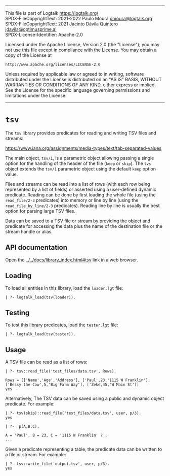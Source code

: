 ________________________________________________________________________

This file is part of Logtalk <https://logtalk.org/>  
SPDX-FileCopyrightText: 2021-2022 Paulo Moura <pmoura@logtalk.org>
SPDX-FileCopyrightText: 2021 Jacinto Dávila Quintero <jdavila@optimusprime.ai>  
SPDX-License-Identifier: Apache-2.0

Licensed under the Apache License, Version 2.0 (the "License");
you may not use this file except in compliance with the License.
You may obtain a copy of the License at

    http://www.apache.org/licenses/LICENSE-2.0

Unless required by applicable law or agreed to in writing, software
distributed under the License is distributed on an "AS IS" BASIS,
WITHOUT WARRANTIES OR CONDITIONS OF ANY KIND, either express or implied.
See the License for the specific language governing permissions and
limitations under the License.
________________________________________________________________________


`tsv`
=====

The `tsv` library provides predicates for reading and writing TSV files
and streams:

https://www.iana.org/assignments/media-types/text/tab-separated-values

The main object, `tsv/1`, is a parametric object allowing passing a single
option for the handling of the header of the file (`keep` or `skip`). The
`tvs` object extends the `tsv/1` parametric object using the default `keep`
option value.

Files and streams can be read into a list of rows (with each row being
represented by a list of fields) or asserted using a user-defined dynamic
predicate. Reading can be done by first loading the whole file (using the
`read_file/2-3` predicates) into memory or line by line (using the
`read_file_by_line/2-3` predicates). Reading line by line is usually the
best option for parsing large TSV files. 

Data can be saved to a TSV file or stream by providing the object and
predicate for accessing the data plus the name of the destination file
or the stream handle or alias.


API documentation
-----------------

Open the [../../docs/library_index.html#tsv](../../docs/library_index.html#tsv)
link in a web browser.


Loading
-------

To load all entities in this library, load the `loader.lgt` file:

	| ?- logtalk_load(tsv(loader)).


Testing
-------

To test this library predicates, load the `tester.lgt` file:

	| ?- logtalk_load(tsv(tester)).


Usage
-----

A TSV file can be read as a list of rows:

	| ?- tsv::read_file('test_files/data.tsv', Rows).

	Rows = [['Name','Age','Address'], ['Paul',23,'1115 W Franklin'], ['Bessy the Cow',5,'Big Farm Way'], ['Zeke,45,'W Main St']]
	yes

Alternatively, The TSV data can be saved using a public and dynamic object
predicate. For example:

	| ?- tsv(skip)::read_file('test_files/data.tsv', user, p/3).
	yes

	| ?-  p(A,B,C).

	A = 'Paul', B = 23, C = '1115 W Franklin' ? ;
	...

Given a predicate representing a table, the predicate data can be written to
a file or stream. For example:

	| ?- tsv::write_file('output.tsv', user, p/3).
	yes
